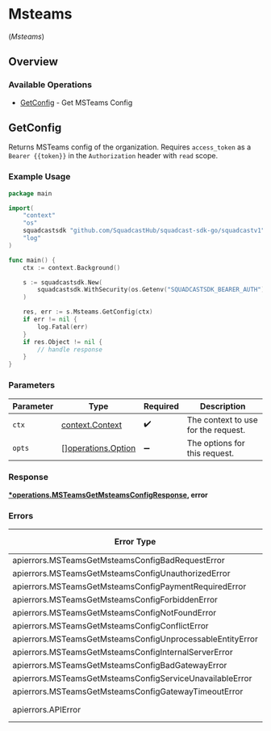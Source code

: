 # Msteams
(*Msteams*)

## Overview

### Available Operations

* [GetConfig](#getconfig) - Get MSTeams Config

## GetConfig

Returns MSTeams config of the organization.
Requires `access_token` as a `Bearer {{token}}` in the `Authorization` header with `read` scope.

### Example Usage

<!-- UsageSnippet language="go" operationID="MSTeams_getMsteamsConfig" method="get" path="/v3/extensions/msteams/config" -->
```go
package main

import(
	"context"
	"os"
	squadcastsdk "github.com/SquadcastHub/squadcast-sdk-go/squadcastv1"
	"log"
)

func main() {
    ctx := context.Background()

    s := squadcastsdk.New(
        squadcastsdk.WithSecurity(os.Getenv("SQUADCASTSDK_BEARER_AUTH")),
    )

    res, err := s.Msteams.GetConfig(ctx)
    if err != nil {
        log.Fatal(err)
    }
    if res.Object != nil {
        // handle response
    }
}
```

### Parameters

| Parameter                                                | Type                                                     | Required                                                 | Description                                              |
| -------------------------------------------------------- | -------------------------------------------------------- | -------------------------------------------------------- | -------------------------------------------------------- |
| `ctx`                                                    | [context.Context](https://pkg.go.dev/context#Context)    | :heavy_check_mark:                                       | The context to use for the request.                      |
| `opts`                                                   | [][operations.Option](../../models/operations/option.md) | :heavy_minus_sign:                                       | The options for this request.                            |

### Response

**[*operations.MSTeamsGetMsteamsConfigResponse](../../models/operations/msteamsgetmsteamsconfigresponse.md), error**

### Errors

| Error Type                                                | Status Code                                               | Content Type                                              |
| --------------------------------------------------------- | --------------------------------------------------------- | --------------------------------------------------------- |
| apierrors.MSTeamsGetMsteamsConfigBadRequestError          | 400                                                       | application/json                                          |
| apierrors.MSTeamsGetMsteamsConfigUnauthorizedError        | 401                                                       | application/json                                          |
| apierrors.MSTeamsGetMsteamsConfigPaymentRequiredError     | 402                                                       | application/json                                          |
| apierrors.MSTeamsGetMsteamsConfigForbiddenError           | 403                                                       | application/json                                          |
| apierrors.MSTeamsGetMsteamsConfigNotFoundError            | 404                                                       | application/json                                          |
| apierrors.MSTeamsGetMsteamsConfigConflictError            | 409                                                       | application/json                                          |
| apierrors.MSTeamsGetMsteamsConfigUnprocessableEntityError | 422                                                       | application/json                                          |
| apierrors.MSTeamsGetMsteamsConfigInternalServerError      | 500                                                       | application/json                                          |
| apierrors.MSTeamsGetMsteamsConfigBadGatewayError          | 502                                                       | application/json                                          |
| apierrors.MSTeamsGetMsteamsConfigServiceUnavailableError  | 503                                                       | application/json                                          |
| apierrors.MSTeamsGetMsteamsConfigGatewayTimeoutError      | 504                                                       | application/json                                          |
| apierrors.APIError                                        | 4XX, 5XX                                                  | \*/\*                                                     |